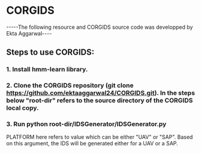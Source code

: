 # CORGIDS

-----The following resource and CORGIDS source code was developped by Ekta Aggarwal----

## Steps to use CORGIDS:
### 1. Install hmm-learn library.
### 2. Clone the CORGIDS repository (git clone https://github.com/ektaaggarwal24/CORGIDS.git). In the steps below "root-dir" refers to the source directory of the CORGIDS local copy.
### 3. Run python root-dir/IDSGenerator/IDSGenerator.py <PLATFORM>
PLATFORM here refers to value which can be either "UAV" or "SAP". Based on this argument, the IDS will be generated either for a UAV or a SAP.
 
